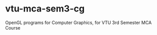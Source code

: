 vtu-mca-sem3-cg
===============

OpenGL programs for Computer Graphics, for VTU 3rd Semester MCA Course

